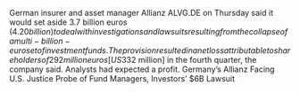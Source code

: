 German insurer and asset manager Allianz ALVG.DE on Thursday said it would set aside 3.7 billion euros ($4.20 billion) to deal with investigations and lawsuits resulting from the collapse of a multi-billion-euro set of investment funds.
The provision resulted in a net loss attributable to shareholders of 292 million euros [US$332 million] in the fourth quarter, the company said. Analysts had expected a profit.
Germany’s Allianz Facing U.S. Justice Probe of Fund Managers, Investors’ $6B Lawsuit
